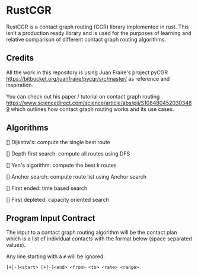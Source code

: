 # RustCGR
RustCGR is a contact graph routing (CGR) library implemented in rust. This isn't a production ready library and is used for the purposes of learning and relative comparison of different contact graph routing algorithms.

## Credits
All the work in this repository is using Juan Fraire's project pyCGR https://bitbucket.org/juanfraire/pycgr/src/master/ as reference and inspiration.

You can check out his paper / tutorial on contact graph routing https://www.sciencedirect.com/science/article/abs/pii/S1084804520303489 which outlines how contact graph routing works and its use cases.

## Algorithms
[] Dijkstra's: compute the single best route

[] Depth first search: compute all routes using DFS

[] Yen's algorithm: compute the best k routes

[] Anchor search: compute route list using Anchor search

[] First ended: time based search

[] First depleted: capacity oriented search

## Program Input Contract

The input to a contact graph routing algorithm will be the contact plan which is a list of individual contacts with the format below (space separated values).

Any line starting with a `#` will be ignored.
```
[+|-]<start> [+|-]<end> <from> <to> <rate> <range>
```